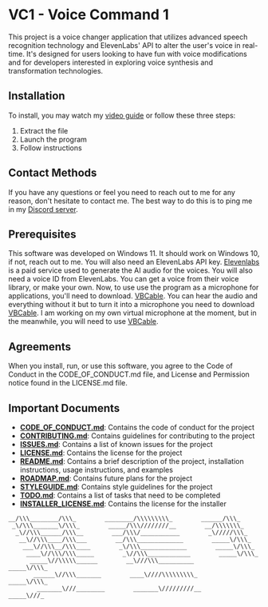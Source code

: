 # VC1 - Voice Command 1
This project is a voice changer application that utilizes advanced speech recognition technology and ElevenLabs' API to alter the user's voice in real-time. It's designed for users looking to have fun with voice modifications and for developers interested in exploring voice synthesis and transformation technologies.

## Installation
To install, you may watch my [video guide](https://olavorw.media/vc1install) or follow these three steps:
1. Extract the file
2. Launch the program
3. Follow instructions

## Contact Methods
If you have any questions or feel you need to reach out to me for any reason, don't hesitate to contact me. The best way to do this is to ping me in my [Discord server](https://discord.gg/5QP6X3S5fq).

## Prerequisites
This software was developed on Windows 11. It should work on Windows 10, if not, reach out to me. You will also need an ElevenLabs API key. [Elevenlabs](https://elevenlabs.io) is a paid service used to generate the AI audio for the voices. You will also need a voice ID from ElevenLabs. You can get a voice from their voice library, or make your own. Now, to use use the program as a microphone for applications, you'll need to download. [VBCable](https://vb-audio.com/Cable/). You can hear the audio and everything without it but to turn it into a microphone you need to download [VBCable](https://vb-audio.com/Cable/). I am working on my own virtual microphone at the moment, but in the meanwhile, you will need to use [VBCable](https://vb-audio.com/Cable/).

## Agreements
When you install, run, or use this software, you agree to the Code of Conduct in the CODE_OF_CONDUCT.md file, and License and Permission notice found in the LICENSE.md file.

## Important Documents
- **[CODE_OF_CONDUCT.md](./CODE_OF_CONDUCT.md)**: Contains the code of conduct for the project
- **[CONTRIBUTING.md](./CONTRIBUTING.md)**: Contains guidelines for contributing to the project
- **[ISSUES.md](./ISSUES.md)**: Contains a list of known issues for the project
- **[LICENSE.md](./LICENSE.md)**: Contains the license for the project
- **[README.md](./README.md)**: Contains a brief description of the project, installation instructions, usage instructions, and examples
- **[ROADMAP.md](./ROADMAP.md)**: Contains future plans for the project
- **[STYLEGUIDE.md](./STYLEGUIDE.md)**: Contains style guidelines for the project
- **[TODO.md](./TODO.md)**: Contains a list of tasks that need to be completed
- **[INSTALLER_LICENSE.md](./INSTALLER_LICENSE.txt)**: Contains the license for the installer

``` 
__/\\\________/\\\_        ________/\\\\\\\\\_        ______/\\\_        
 _\/\\\_______\/\\\_        _____/\\\////////__        __/\\\\\\\_       
  _\//\\\______/\\\__        ___/\\\/___________        _\/////\\\_      
   __\//\\\____/\\\___        __/\\\_____________        _____\/\\\_     
    ___\//\\\__/\\\____        _\/\\\_____________        _____\/\\\_    
     ____\//\\\/\\\_____        _\//\\\____________        _____\/\\\_   
      _____\//\\\\\______        __\///\\\__________        _____\/\\\_  
       ______\//\\\_______        ____\////\\\\\\\\\_        _____\/\\\_ 
        _______\///________        _______\/////////__        _____\///_ 
```
